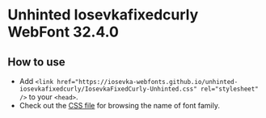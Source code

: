 # Unhinted Iosevkafixedcurly WebFont 32.4.0

## How to use

- Add `<link href="https://iosevka-webfonts.github.io/unhinted-iosevkafixedcurly/IosevkaFixedCurly-Unhinted.css" rel="stylesheet" />` to your `<head>`.
- Check out the [CSS file](./IosevkaFixedCurly-Unhinted.css) for browsing the name of font family.
